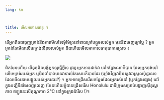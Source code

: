 ```yaml
---
lang: km



title: មើល​អាកាស​ធាតុ​ ។
---
```


តើ​អ្នក​ពិត​ជា​ធុញ​ទ្រាន់​នឹង​​ការមើល​​ទែរ​ម៉ូម៉ែត្រ​​នៅ​​ខាង​ក្រៅ​បង្អួច​របស់​អ្នក​ មុននឹង​ចេញ​ក្រៅ​ឬ ? 
អ្នក​គ្រាន់​តែ​មើល​​លើ​អេក្រង់​លីនុច​របស់​អ្នក​ និង​ហើយ​មើល​​​អាកាស​ធាតុ​​​ជា​ការ​ស្រេច​ ៖

<img src="Images/weather.png" />

ពិត​មែន​ហើយ​ លីនុច​មិន​បង្ខំ​អ្នក​ឲ្យ​ធ្វើ​អ្វី​ទេ​ ដូច្នេះ​អ្នក​អាច​ដាក់​វា​ 
នៅ​កន្លែង​ណា​ក៏​បាន ដែល​អ្នក​ចង់​​​នៅ​លើ​​​អេក្រង់​របស់​អ្នក​ ឬ​មិន​ចាំ​បាច់​មាន​វា​ទាល់​តែ​សោះ​ក៏​បាន​ដែរ​ (ម្យ៉ាង​វិញ​ 
វា​មិន​សូវ​ជា​ស្រួល​ប៉ុន្មាន​ទេ​​ដែល​មើល​​តាម​បង្អួច​របស់អ្នក​​នោះ​?) ។ អ្នក​អាច​ 
ជ្រើស​រើស​​​កន្លែង​ដែល​អ្នក​រស់​នៅ​ (ឬ​កន្លែង​ផ្សេង​) នៅ​ក្នុង​បញ្ជី​​ទីតាំង​​ពេញលេញ​​​ 
(មែន​ហើយ​ ខ្ញុំ​បាន​​ជ្រើស​​រើស Honolulu ជា​​ទី​ក្រុង​សម្រាប់​បង្ហាញ​ស៊ីតុណ្ហភាព ឥឡូវ​នេះ​​សីតុណ្ហភាព 2°C នៅ​ក្នុង​ក្រុង​ប៉ារីស​ !)។




